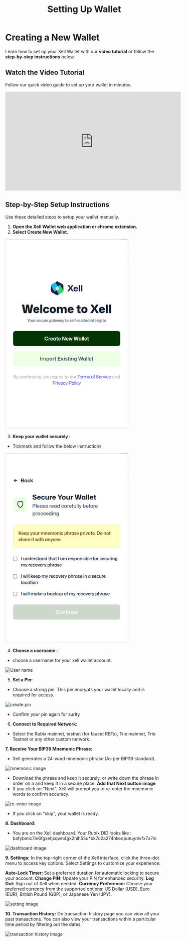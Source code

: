 ﻿---
title: Setting Up Wallet
sidebar_label: Setting Up Wallet
---
<!-- File: docs/xell-wallet/setup-wallet.md -->
# Creating a New Wallet
Learn how to set up your Xell Wallet with our **video tutorial** or follow the **step-by-step instructions** below.

## Watch the Video Tutorial
Follow our quick video guide to set up your wallet in minutes.
<iframe width="560" height="315" src="https://www.youtube.com/embed/yf0SoFT6DIU" title="Xell Wallet Setup Tutorial" frameborder="0" allow="accelerometer; autoplay; clipboard-write; encrypted-media; gyroscope; picture-in-picture" allowfullscreen></iframe>

## Step-by-Step Setup Instructions
Use these detailed steps to setup your wallet manually.

1. **Open the Xell Wallet web application or chrome extension.**
2. **Select Create New Wallet.** 

![Xell Home](/img/xellimages/xell1.png)


3. **Keep your wallet securely :**
- Tickmark and follow the below instructions

![Xell second image](/img/xellimages/xell2.png)

4. **Choose a username :** 
- choose a username for your xell wallet account.

![User name](/img/xellimages/username.png)

5. **Set a Pin:**
- Choose a strong pin. This pin encrypts your wallet locally and is required
for access.

![create pin](/img/xellimages/createpin.png)
- Confirm your pin again for surity

6. **Connect to Required Network:**
- Select the Rubix mainnet, testnet (for faucet RBTs), Trie mainnet, Trie Testnet or any other custom network.

**7. Receive Your BIP39 Mnemonic Phrase:**
- Xell generates a 24-word mnemonic phrase (As per BIP39 standard).

![mnemonic image](/img/xellimages/mnemonic.png)

- Download the phrase and keep it securely, or write down the phrase in order on a and keep it in a secure place.
**Add that Next button image** 
- If you click on "Next", Xell will prompt you to re-enter the mnemonic words to confirm accuracy.

![re-enter image](/img/xellimages/re-enter.png)

- If you click on "skip", your wallet is ready.

**8. Dashboard:**
- You are on the Xell dashboard. Your Rubix DID looks like : bafybmic7in6fgxetjxqwn4gk2nih55u*bk7o2a274hkeoputuynlvfx7x7m

![dashboard image](/img/xellimages/account.png) 

**9. Settings:**
In the top-right corner of the Xell interface, click the three-dot menu to access key options. Select Settings to customize your experience:

**Auto-Lock Timer:** Set a preferred duration for automatic locking to secure your account.
**Change PIN:** Update your PIN for enhanced security.
**Log Out:** Sign out of Xell when needed.
**Currency Preference:** Choose your preferred currency from the supported options: US Dollar (USD), Euro (EUR), British Pound (GBP), or Japanese Yen (JPY).

![setting image](/img/xellimages/setting-extension.png)

**10. Transaction History:**
On transaction history page you can view all your past transactions. You can also
view your transactions within a particular time period by filtering out the dates.

![transaction history image](/img/xellimages/transaction-history.png)

